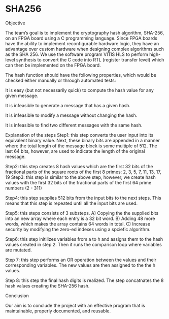 # SHA256
Objective 

The team’s goal is to implement the cryptography hash algorithm, SHA-256, on an FPGA board using a C programming language. Since FPGA boards have the ability to implement reconfigurable hardware logic, they have an advantage over custom hardware when designing complex algorithms such as the SHA 256. We use the software program VITIS HLS to perform high-level synthesis to convert the C code into RTL (register transfer level) which can then be implemented on the FPGA board.  

The hash function should have the following properties, which would be checked either manually or through automated tests:

It is easy (but not necessarily quick) to compute the hash value for any given message. 

It is infeasible to generate a message that has a given hash. 

It is infeasible to modify a message without changing the hash. 

It is infeasible to find two different messages with the same hash. 

Explanation of the steps
Step1: this step converts the user input into its equivalent binary value. Next, these binary bits are appended in a manner where the total length of the message block is some multiple of 512. The last 64 bits, however, are used to indicate the length of the original message.

Step2: this step creates 8 hash values which are the first 32 bits of the fractional parts of the square roots of the first 8 primes: 2, 3, 5, 7, 11, 13, 17, 19
Step3: this step is similar to the above step, however, we create hash values with the first 32 bits of the fractional parts of the first 64 prime numbers (2 - 311) 

Step4: this step supplies 512 bits from the input bits to the next steps. This means that this step is repeated until all the input bits are used.

Step5: this steps consists of 3 substeps. A) Copying the the supplied bits into an new array where each entry is a 32 bit word. B) Adding 48 more words, which makes the array contains 64 words in total. C) Increase security by modifying the zero-ed indexes using a spciefic algorithm. 

Step6: this step initilizes variables from a to h and assigns them to the hash values created in step 2. Then it runs the comparison loop where variables are mutated.

Step 7: this step performs an OR operation between the values and their corresponding variables. The new values are then assigned to the the h values.

Step 8: this step the final hash digits is realized. The step concatnates the 8 hash values creating the SHA-256 hash. 


Conclusion 

Our aim is to conclude the project with an effective program that is maintainable, properly documented, and reusable. 

